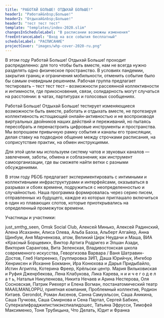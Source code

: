 ```yaml
---
title: "РАБОТАЙ БОЛЬШЕ! ОТДЫХАЙ БОЛЬШЕ!"
header1: "Работай&nbsp;Больше!"
header2: "Отдыхай&nbsp;Больше!"
header3: "тест тест тест"
template: "templates/index-2020.slim"
changesInScheduleLabel: "В расписании возможны изменения"
freeEntranceLabel: "Вход на все события бесплатный"
scheduleLabel: "РАСПИСАНИЕ"
projectCover: "images/whp-cover-2020-ru.png"
---
```


В этом году Работай Больше! Отдыхай Больше! проходит распределенно: для того чтобы быть вместе, нам не всегда нужно разделять одно физическое пространство. В условиях пандемии, закрытия границ и ограничения мобильности, отменить событие было бы самым очевидным решением. Рабочая группа предлагает тестировать – тест тест тест – возможности рассеянной коллективности и интимности, где прикосновения, связи, солидарность могут случаться на расстоянии: в чатах, партитурах и голосовых сообщениях. 

Работай Больше! Отдыхай Больше! тестирует изменяющиеся возможности быть вместе, работать и отдыхать вместе, не протезируя коллективность истощающей онлайн-активностью и не воспроизводя виртуальных двойников наших действий и переживаний, но пытаясь пересобрать и перенастроить цифровые инструменты и пространства. Мы вопрошаем привычную рамку события и каналы его трансляции, делая ставку на подводное общение между строчками расписания, на соприсутствие практик, на обмен инструкциями.

Для этой цели мы используем систему чатов и звуковых каналов — завлечения, заботы, обмена и соблазнения; как инструмент самоорганизации, где вы сможете найти ветки с разными обсуждениями.

В этом году РБОБ предлагает экспериментировать с интимными и коллективными инфраструктурами и интерфейсами, оказываться в разрывах и сбоях времени, подружиться с неопределенностью и случайностью. Наша программа формировалась через серию писем, отправленных из будущего, каждое из которых приглашало включиться в один из плавающих слотов, которые приоткрывались на определенный промежуток времени.

Участницы и участники:

just_smthg_seen, Omsk Social Club, Алексей Минько, Алексей Радинский, Алена Исаханян, Алиса Олева, Альба Баэза, Альберт Алгайер, Анна Щинбум, Аня Марченкова, атом, Великий Цирк Неудачи и Маша, ВИА «Красный Борщевик», Виктор Артига Родригез и Элшан Азади, Виктория Сарангова, Вита Зеленская, Владивостокская школа современного искусства, Геворгизова Варвара / Ваня Шатравин-Достов, Глеб Напреенко, Группировка ЗИП, Даша Юрийчук, Ингебор Хенриксен и Йоханне Бокманн, Ира Конюхова и Дарья Придыбайло, Истин Агриппа, Котерина Фреер, Крёльски центр. Мария Вильковиская и Руфия Дженрбекова, Лена Клабукова, Лика Карева, н и и ч е г о д е л а т ь, Наталья Никуленкова, Никита Нечаев и Арина Нестерова, Оля Сосновская, Патрик Риехерт и Елена Вогман, постанатомический театр MAAILMANLOPPU, приятная компания, Проблемный коллектив, Родион Китаев. Gerondot, Роман Аксенов, Санна Самуэльсон, Саша Аникина, Саша Пучкова, Саша Смирнова и Сена Партал, Сергей Бабкин, Суперкалифраджилистикэкспиалидошес, Татьяна Эфрусси, Тимофей Максименко, Тоня Трубицына, Что Делать, Юдит и Франка
